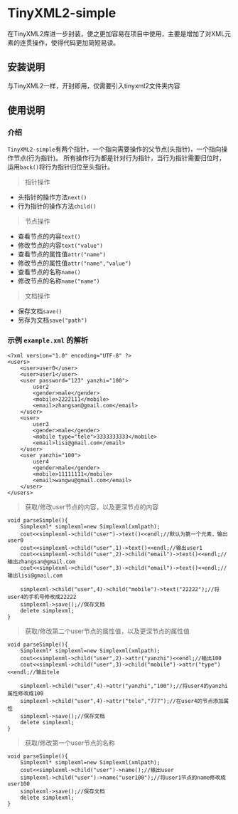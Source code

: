 # TinyXML2-simple
在TinyXML2库进一步封装，使之更加容易在项目中使用，主要是增加了对XML元素的连贯操作，使得代码更加简短易读。
## 安装说明
与TinyXML2一样，开封即用，仅需要引入tinyxml2文件夹内容
## 使用说明
### 介绍
`TinyXML2-simple`有两个指针，一个指向需要操作的父节点(头指针)，一个指向操作节点(行为指针)。
所有操作行为都是针对行为指针，当行为指针需要归位时，运用`back()`将行为指针归位至头指针。
> 指针操作
+ 头指针的操作方法`next()`
+ 行为指针的操作方法`child()`
> 节点操作
+ 查看节点的内容`text()`
+ 修改节点的内容`text("value")`
+ 查看节点的属性值`attr("name")`
+ 修改节点的属性值`attr("name","value")`
+ 查看节点的名称`name()`
+ 修改节点的名称`name("name")`
> 文档操作
+ 保存文档`save()`
+ 另存为文档`save("path")`

### 示例 `example.xml` 的解析
```
<?xml version="1.0" encoding="UTF-8" ?>
<users>
    <user>user0</user>
    <user>user1</user>
    <user password="123" yanzhi="100">
        user2
        <gender>male</gender>
        <mobile>2222111</mobile>
        <email>zhangsan@gmail.com</email>
    </user>
    <user>
        user3
        <gender>male</gender>
        <mobile type="tele">3333333333</mobile>
        <email>lisi@gmail.com</email>
    </user>
    <user yanzhi="100">
        user4
        <gender>male</gender>
        <mobile>11111111</mobile>
        <email>wangwu@gmail.com</email>
    </user>
</users>
```
> 获取/修改user节点的内容，以及更深节点的内容
```
void parseSimple(){
    Simplexml* simplexml=new Simplexml(xmlpath);
    cout<<simplexml->child("user")->text()<<endl;//默认为第一个元素，输出user0
    cout<<simplexml->child("user",1)->text()<<endl;//输出user1
    cout<<simplexml->child("user",2)->child("email")->text()<<endl;//输出zhangsan@gmail.com
    cout<<simplexml->child("user",3)->child("email")->text()<<endl;//输出lisi@gmail.com
    
    simplexml->child("user",4)->child("mobile")->text("22222");//将user4的手机号修改成22222
    simplexml->save();//保存文档
    delete simplexml;
}
```
> 获取/修改第二个user节点的属性值，以及更深节点的属性值
```
void parseSimple(){
    Simplexml* simplexml=new Simplexml(xmlpath);
    cout<<simplexml->child("user",2)->attr("yanzhi")<<endl;//输出100
    cout<<simplexml->child("user",3)->child("mobile")->attr("type")<<endl;//输出tele

    simplexml->child("user",4)->attr("yanzhi","100");//将user4的yanzhi属性修改成100
    simplexml->child("user",4)->attr("tele","777");//在user4的节点添加属性
    simplexml->save();//保存文档
    delete simplexml;
}
```
> 获取/修改第一个user节点的名称
```
void parseSimple(){
    Simplexml* simplexml=new Simplexml(xmlpath);
    cout<<simplexml->child("user")->name();//输出user
    simplexml->child("user")->name("user100");//将user1节点的name修改成user100
    simplexml->save();//保存文档
    delete simplexml;
}
```